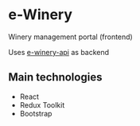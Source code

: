 # e-Winery

Winery management portal (frontend)

Uses [e-winery-api](https://github.com/demococcus/e-winery-api) as backend

## Main technologies
- React
- Redux Toolkit
- Bootstrap